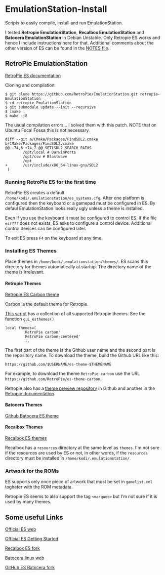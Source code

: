 # EmulationStation-Install

Scripts to easily compile, install and run EmulationStation.

I tested **Retropie EmulationStation**, **Recalbox EmulationStation** and 
**Batocera EmulationStation** in Debian Unstable. Only Retropie ES works and hence I include
instructions here for that. Additional comments about the other version of ES can be
found in the [NOTES file](./NOTES.md).

## RetroPie EmulationStation

[RetroPie ES documentation](https://retropie.org.uk/docs/EmulationStation)

Cloning and compilation:

```
$ git clone https://github.com/RetroPie/EmulationStation.git retropie-EmulationStation
$ cd retropie-EmulationStation
$ git submodule update --init --recursive
$ cmake .
$ make -j8
```

The usual compilation errors... I solved them with this patch. NOTE that on
Ubuntu Focal Fossa this is not necessary.

```
diff --git a/CMake/Packages/FindSDL2.cmake b/CMake/Packages/FindSDL2.cmake
@@ -74,6 +74,7 @@ SET(SDL2_SEARCH_PATHS
        /opt/local # DarwinPorts
        /opt/csw # Blastwave
        /opt
+       /usr/include/x86_64-linux-gnu/SDL2
 )
```

### Running RetroPie ES for the first time

RetroPie ES creates a default `/home/kodi/.emulationstation/es_systems.cfg`. After one
platform is configured then the keyboard or a gamepad must be configured in ES.
By defaul EmulationStation looks really ugly unless a theme is installed.

Even if you use the keyboard it must be configured to control ES. If the file `es????` does
not exists, ES asks to configure a control device. Additional control devices can
be configured later.

To exit ES press `F4` on the keyboard at any time.

### Installing ES Themes

Place themes in `/home/kodi/.emulationstation/themes/`. ES scans this directory for
themes automatically at startup. The directory name of the theme is irrelevant.

#### Retropie Themes

[Retropie ES Carbon theme](https://github.com/RetroPie/es-theme-carbon)

Carbon is the default theme for Retropie.

[This script](https://github.com/RetroPie/RetroPie-Setup/blob/master/scriptmodules/supplementary/esthemes.sh)
has a collection of all supported Retropie themes. See the function `gui_esthemes()`

```
local themes=(
        'RetroPie carbon'
        'RetroPie carbon-centered'
        ...
```

The first part of the theme is the Github user name and the second part is the repository name.
To download the theme, build the Github URL like this:

```
https://github.com/$USERNAME/es-theme-$THEMENAME
```

For example, to download the theme `RetroPie carbon` use the URL `https://github.com/RetroPie/es-theme-carbon`.

Retropie also has a [theme preview repository](https://github.com/wetriner/es-theme-gallery) in
Github and another in the [Retropie documentation](https://retropie.org.uk/docs/Themes/).

#### Batocera Themes

[Github Batocera ES theme](https://github.com/batocera-linux/batocera-themes)

#### Recalbox Themes

[Recalbox ES themes](https://gitlab.com/recalbox/recalbox-themes)

Recalbox has a `resources` directory at the same level as `themes`. I'm not sure if the
resources are used by ES or not, in other words, if the `resources` directory must be
installed in `/home/kodi/.emulationstation/`.

### Artwork for the ROMs

ES supports only once piece of artwork that must be set in `gamelist.xml` togheter
with the ROM metadata.

Retropie ES seems to also support the tag `<marquee>` but I'm not sure if it is used
by many themes.

## Some useful Links

[Official ES web](https://emulationstation.org/)

[Official ES Getting Started](https://emulationstation.org/gettingstarted.html)


[Recalbox ES fork](https://gitlab.com/recalbox/recalbox-emulationstation)


[Batocera.linux web](https://batocera.org/)

[GitHub ES Batocera fork](https://github.com/batocera-linux/batocera-emulationstation)
